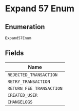 
# Expand 57 Enum

## Enumeration

`Expand57Enum`

## Fields

| Name |
|  --- |
| `REJECTED_TRANSACTION` |
| `RETRY_TRANSACTION` |
| `RETURN_FEE_TRANSACTION` |
| `CREATED_USER` |
| `CHANGELOGS` |

